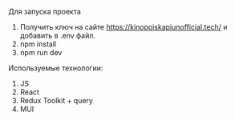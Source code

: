 Для запуска проекта
1) Получить ключ на сайте https://kinopoiskapiunofficial.tech/ и добавить в .env файл.
2) npm install
3) npm run dev

Используемые технологии:
1. JS
2. React
3. Redux Toolkit + query
4. MUI
